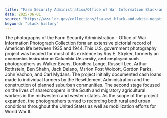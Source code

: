 ```yaml
---
title: "Farm Security Administration/Office of War Information Black-and-White Negatives"
date: 2025-06-01
source: "https://www.loc.gov/collections/fsa-owi-black-and-white-negatives/about-this-collection/"
keyword: "black history"
---
```


The photographs of the Farm Security Administration - Office of War Information Photograph Collection form an extensive pictorial record of American life between 1935 and 1944. This U.S. government photography project was headed for most of its existence by Roy E. Stryker, formerly an economics instructor at Columbia University, and employed such photographers as Walker Evans, Dorothea Lange, Russell Lee, Arthur Rothstein, Ben Shahn, Jack Delano, Marion Post Wolcott, Gordon Parks, John Vachon, and Carl Mydans. The project initially documented cash loans made to individual farmers by the Resettlement Administration and the construction of planned suburban communities. The second stage focused on the lives of sharecroppers in the South and migratory agricultural workers in the midwestern and western states. As the scope of the project expanded, the photographers turned to recording both rural and urban conditions throughout the United States as well as mobilization efforts for World War II.